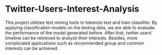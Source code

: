 # Twitter-Users-Interest-Analysis
This project utilizes text mining tools to tokenize text and train classifier. By applying classification models on the testing data, we are able to evaluate the performance of the model generated before. After that, twitter users’ timeline can be retrieved to analyze their interests. Besides, more complicated applications such as recommended group and common interests can be achieved.
